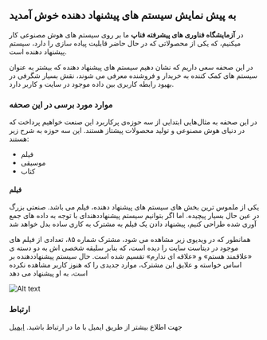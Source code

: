 ## به پیش نمایش سیستم های پیشنهاد دهنده خوش آمدید

در **آزمایشگاه فناوری های پیشرفته فناپ** ما بر روی سیستم های هوش مصنوعی کار میکنیم، که یکی از محصولاتی که در حال حاضر قابلیت پیاده سازی را دارد، سیستم پیشنهاد دهنده است.  

در این صحفه سعی داریم که نشان دهیم سیستم های پیشنهاد دهنده که بیشتر به عنوان سیستم های کمک کننده به خریدار و فروشنده معرفی می شوند، نقش بسیار شگرفی در بهبود رابطه کاربری بین داده موجود در سایت و کاربر دارد. 

### موارد مورد برسی در این صحفه

در این صحفه به مثال‌هایی ابتدایی از سه حوزه‌ی پرکاربرد این صنعت خواهیم پرداخت که در دنیای هوش مصنوعی و تولید محصولات پیشتاز هستند. این سه حوزه به شرح زیر هستند:


- فیلم
- موسیقی
- کتاب

#### فیلم

یکی از ملموس ترین بخش های سیستم های پیشنهاد دهنده، فیلم می باشد. صنعتی بزرگ در عین حال بسیار پیچیده. اما اگر بتوانیم سیستم پیشنهاددهندای با توجه به داده های جمع آوری شده طراحی کنیم، پیشنهاد دادن یک فیلم به مشترک به کاری ساده بدل خواهد شد

همانطور که در ویدیوی زیر مشاهده می شود، مشترک شماره ۸۵، تعدادی از فیلم های موجود در دیتاست سایت را دیده است، که بنابر سلیقه شخصی اش به دو دسته ی «علاقمند هستم» و «علاقه ای ندارم» تقسیم شده است. حال سیستم پیشنهاددهنده بر اساس خواسته و علایق این مشترک، موارد جدیدی را که هنوز کاربر مشاهده نکرده است، به او پیشنهاد می دهد


![Alt text](https://github.com/abmadani/Recommendation/blob/master/ezgif.com-video-to-gif.gif) 
### ارتباط 

جهت اطلاع بیشتر از طریق ایمیل با ما در ارتباط باشید.
[ایمیل](mailto:abolfazl.madani71@gmail.com?subject=[GitHub]%20Recommendation)
